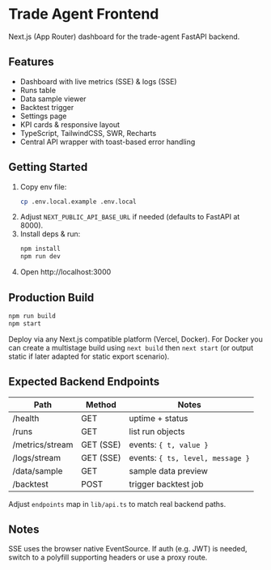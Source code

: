 # Trade Agent Frontend

Next.js (App Router) dashboard for the trade-agent FastAPI backend.

## Features

- Dashboard with live metrics (SSE) & logs (SSE)
- Runs table
- Data sample viewer
- Backtest trigger
- Settings page
- KPI cards & responsive layout
- TypeScript, TailwindCSS, SWR, Recharts
- Central API wrapper with toast-based error handling

## Getting Started

1. Copy env file:
   ```bash
   cp .env.local.example .env.local
   ```
2. Adjust `NEXT_PUBLIC_API_BASE_URL` if needed (defaults to FastAPI at 8000).
3. Install deps & run:
   ```bash
   npm install
   npm run dev
   ```
4. Open http://localhost:3000

## Production Build

```bash
npm run build
npm start
```

Deploy via any Next.js compatible platform (Vercel, Docker). For Docker you can create a multistage build using `next build` then `next start` (or output static if later adapted for static export scenario).

## Expected Backend Endpoints

| Path            | Method    | Notes                            |
| --------------- | --------- | -------------------------------- |
| /health         | GET       | uptime + status                  |
| /runs           | GET       | list run objects                 |
| /metrics/stream | GET (SSE) | events: `{ t, value }`           |
| /logs/stream    | GET (SSE) | events: `{ ts, level, message }` |
| /data/sample    | GET       | sample data preview              |
| /backtest       | POST      | trigger backtest job             |

Adjust `endpoints` map in `lib/api.ts` to match real backend paths.

## Notes

SSE uses the browser native EventSource. If auth (e.g. JWT) is needed, switch to a polyfill supporting headers or use a proxy route.
